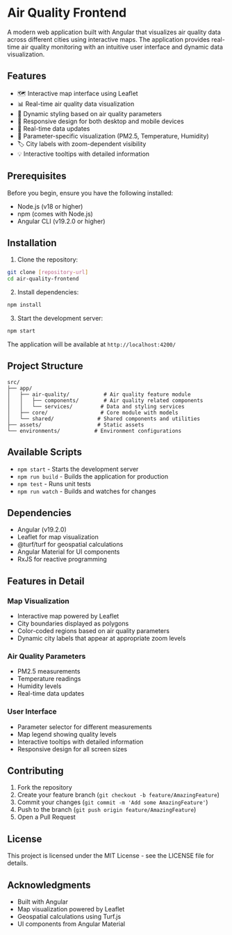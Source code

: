 # Air Quality Frontend

A modern web application built with Angular that visualizes air quality data across different cities using interactive maps. The application provides real-time air quality monitoring with an intuitive user interface and dynamic data visualization.

## Features

- 🗺️ Interactive map interface using Leaflet
- 📊 Real-time air quality data visualization
- 🎨 Dynamic styling based on air quality parameters
- 📱 Responsive design for both desktop and mobile devices
- 🔄 Real-time data updates
- 🎯 Parameter-specific visualization (PM2.5, Temperature, Humidity)
- 🏷️ City labels with zoom-dependent visibility
- 💡 Interactive tooltips with detailed information

## Prerequisites

Before you begin, ensure you have the following installed:
- Node.js (v18 or higher)
- npm (comes with Node.js)
- Angular CLI (v19.2.0 or higher)

## Installation

1. Clone the repository:
```bash
git clone [repository-url]
cd air-quality-frontend
```

2. Install dependencies:
```bash
npm install
```

3. Start the development server:
```bash
npm start
```

The application will be available at `http://localhost:4200/`

## Project Structure

```
src/
├── app/
│   ├── air-quality/           # Air quality feature module
│   │   ├── components/        # Air quality related components
│   │   └── services/         # Data and styling services
│   ├── core/                 # Core module with models
│   └── shared/              # Shared components and utilities
├── assets/                  # Static assets
└── environments/           # Environment configurations
```

## Available Scripts

- `npm start` - Starts the development server
- `npm run build` - Builds the application for production
- `npm test` - Runs unit tests
- `npm run watch` - Builds and watches for changes

## Dependencies

- Angular (v19.2.0)
- Leaflet for map visualization
- @turf/turf for geospatial calculations
- Angular Material for UI components
- RxJS for reactive programming

## Features in Detail

### Map Visualization
- Interactive map powered by Leaflet
- City boundaries displayed as polygons
- Color-coded regions based on air quality parameters
- Dynamic city labels that appear at appropriate zoom levels

### Air Quality Parameters
- PM2.5 measurements
- Temperature readings
- Humidity levels
- Real-time data updates

### User Interface
- Parameter selector for different measurements
- Map legend showing quality levels
- Interactive tooltips with detailed information
- Responsive design for all screen sizes

## Contributing

1. Fork the repository
2. Create your feature branch (`git checkout -b feature/AmazingFeature`)
3. Commit your changes (`git commit -m 'Add some AmazingFeature'`)
4. Push to the branch (`git push origin feature/AmazingFeature`)
5. Open a Pull Request

## License

This project is licensed under the MIT License - see the LICENSE file for details.

## Acknowledgments

- Built with Angular
- Map visualization powered by Leaflet
- Geospatial calculations using Turf.js
- UI components from Angular Material
